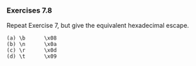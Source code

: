 ### Exercises 7.8

Repeat Exercise 7, but give the equivalent hexadecimal escape.
```
(a) \b      \x08
(b) \n      \x0a
(c) \r      \x0d
(d) \t      \x09
```
